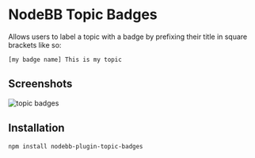 # NodeBB Topic Badges

Allows users to label a topic with a badge by prefixing their title in square brackets like so:

    [my badge name] This is my topic

## Screenshots

![topic badges](http://i.imgur.com/MeSDGQK.png)

## Installation

    npm install nodebb-plugin-topic-badges